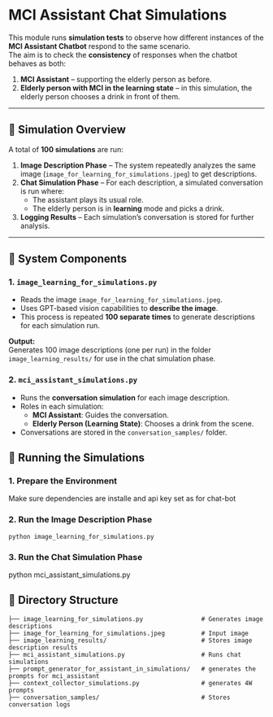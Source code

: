 # MCI Assistant Chat Simulations

This module runs **simulation tests** to observe how different instances of the **MCI Assistant Chatbot** respond to the same scenario.  
The aim is to check the **consistency** of responses when the chatbot behaves as both:

1. **MCI Assistant** – supporting the elderly person as before.  
2. **Elderly person with MCI in the learning state** – in this simulation, the elderly person chooses a drink in front of them.

---

## 🧪 Simulation Overview

A total of **100 simulations** are run:

1. **Image Description Phase** – The system repeatedly analyzes the same image (`image_for_learning_for_simulations.jpeg`) to get descriptions.
2. **Chat Simulation Phase** – For each description, a simulated conversation is run where:
   - The assistant plays its usual role.
   - The elderly person is in **learning** mode and picks a drink.
3. **Logging Results** – Each simulation’s conversation is stored for further analysis.

---

## 📂 System Components

### 1. `image_learning_for_simulations.py`
- Reads the image `image_for_learning_for_simulations.jpeg`.
- Uses GPT-based vision capabilities to **describe the image**.
- This process is repeated **100 separate times** to generate descriptions for each simulation run.

**Output:**  
Generates 100 image descriptions (one per run) in the folder `image_learning_results/` for use in the chat simulation phase.


### 2. `mci_assistant_simulations.py`
- Runs the **conversation simulation** for each image description.
- Roles in each simulation:
  - **MCI Assistant**: Guides the conversation.
  - **Elderly Person (Learning State)**: Chooses a drink from the scene.
- Conversations are stored in the `conversation_samples/` folder.

## 🚀 Running the Simulations

### 1. Prepare the Environment
Make sure dependencies are installe and api key set as for chat-bot

### 2. Run the Image Description Phase
```
python image_learning_for_simulations.py
```

### 3. Run the Chat Simulation Phase
python mci_assistant_simulations.py

## 📁 Directory Structure
```
├── image_learning_for_simulations.py       		 # Generates image descriptions
├── image_for_learning_for_simulations.jpeg 		 # Input image
├── image_learning_results/							 # Stores image description results
├── mci_assistant_simulations.py           			 # Runs chat simulations
├── prompt_generator_for_assistant_in_simulations/   # generates the prompts for mci_assistant
├── context_collector_simulations.py				 # generates 4W prompts
├── conversation_samples/                   		 # Stores conversation logs
```





